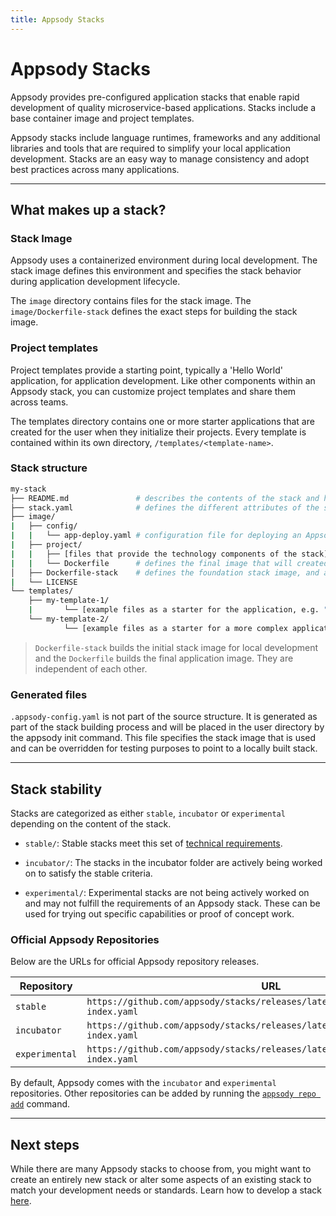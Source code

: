 ```yaml
---
title: Appsody Stacks
---
```


# Appsody Stacks

Appsody provides pre-configured application stacks that enable rapid development of quality microservice-based applications. Stacks include a base container image and project templates.

Appsody stacks include language runtimes, frameworks and any additional libraries and tools that are required to simplify your local application development. Stacks are an easy way to manage consistency and adopt best practices across many applications.

---

## What makes up a stack?

### Stack Image

Appsody uses a containerized environment during local development. The stack image defines this environment and specifies the stack behavior during application development lifecycle.  

The `image` directory contains files for the stack image. The `image/Dockerfile-stack` defines the exact steps for building the stack image.

### Project templates
Project templates provide a starting point, typically a 'Hello World' application, for application development. Like other components within an Appsody stack, you can customize project templates and share them across teams.  

The templates directory contains one or more starter applications that are created for the user when they initialize their projects. Every template is contained within its own directory, `/templates/<template-name>`.

### Stack structure

```bash
my-stack
├── README.md               # describes the contents of the stack and how it should be used
├── stack.yaml              # defines the different attributes of the stack and which template the stack should use by default
├── image/
|   ├── config/
|   |   └── app-deploy.yaml # configuration file for deploying an Appsody project using the Appsody Operator
|   ├── project/
|   |   ├── [files that provide the technology components of the stack]
|   |   └── Dockerfile      # defines the final image that will created by the appsody build command
│   ├── Dockerfile-stack    # defines the foundation stack image, and a set of environment variables for the local development cycle
|   └── LICENSE
└── templates/
    ├── my-template-1/
    |       └── [example files as a starter for the application, e.g. "hello world"]
    └── my-template-2/
            └── [example files as a starter for a more complex application]

```

>`Dockerfile-stack` builds the initial stack image for local development and the `Dockerfile` builds the final application image. They are independent of each other.

### Generated files

`.appsody-config.yaml` is not part of the source structure. It is generated as part of the stack building process and will be placed in the user directory by the appsody init command. This file specifies the stack image that is used and can be overridden for testing purposes to point to a locally built stack.

---

## Stack stability

Stacks are categorized as either `stable`, `incubator` or `experimental` depending on the content of the stack.

- `stable/`: Stable stacks meet this set of [technical requirements](https://github.com/appsody/stacks/blob/master/TECHNICAL_REQUIREMENTS.md).

- `incubator/`: The stacks in the incubator folder are actively being worked on to satisfy the stable criteria.

- `experimental/`: Experimental stacks are not being actively worked on and may not fulfill the requirements of an Appsody stack. These can be used for trying out specific capabilities or proof of concept work.

### Official Appsody Repositories

Below are the URLs for official Appsody repository releases.

| Repository     | URL                                                                                  |
| -------------- | ------------------------------------------------------------------------------------ |
| `stable`       | `https://github.com/appsody/stacks/releases/latest/download/stable-index.yaml`       |
| `incubator`    | `https://github.com/appsody/stacks/releases/latest/download/incubator-index.yaml`    |
| `experimental` | `https://github.com/appsody/stacks/releases/latest/download/experimental-index.yaml` |

By default, Appsody comes with the `incubator` and `experimental` repositories. Other repositories can be added by running the [`appsody repo add`](/docs/using-appsody/cli-commands/#appsody-repo-add) command.

---

## Next steps

While there are many Appsody stacks to choose from, you might want to create an entirely new stack or alter some aspects of an existing stack to match your development needs or standards. Learn how to develop a stack [here](develop).

